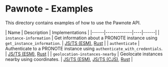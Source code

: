 # Pawnote - Examples

This directory contains examples of how to use the Pawnote API.

| Name | Description | Implementations |
|------|-------------|----|------|
| `instance-information` | Get information about a PRONOTE instance using `get_instance_information`. | [JS/TS (ESM)](./javascript/instance-information.mts), [Rust](./rust/instance-information/src/main.rs) |
| `authenticate` | Authenticate to a PRONOTE instance using `authenticate_with_credentials`. | [JS/TS (ESM)](./javascript/authenticate.mts), [Rust](./rust/authenticate/src/main.rs) |
| `geolocation-instances-nearby` | Geolocate instances nearby using coordinates. | [JS/TS (ESM)](./javascript/geolocation-instances-nearby.mts), [JS/TS (CJS)](./javascript/geolocation-instances-nearby.cjs), [Rust](./rust/geolocate-instances-nearby/src/main.rs) |
